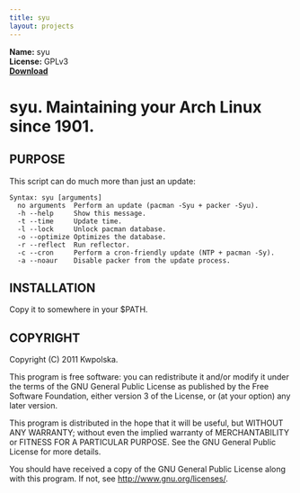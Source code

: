 ```yaml
---
title: syu
layout: projects
---
```

**Name:** syu  
**License:** GPLv3  
**[Download](https://github.com/downloads/Kwpolska/kru/syu.tar.gz)**

syu.  Maintaining your Arch Linux since 1901.
==============

PURPOSE
-------
This script can do much more than just an update:

    Syntax: syu [arguments]
      no arguments  Perform an update (pacman -Syu + packer -Syu).
      -h --help     Show this message.
      -t --time     Update time.
      -l --lock     Unlock pacman database.
      -o --optimize Optimizes the database.
      -r --reflect  Run reflector.
      -c --cron     Perform a cron-friendly update (NTP + pacman -Sy).
      -a --noaur    Disable packer from the update process.

INSTALLATION
------------
Copy it to somewhere in your $PATH.

COPYRIGHT
---------
Copyright (C) 2011 Kwpolska.

This program is free software: you can redistribute it and/or modify
it under the terms of the GNU General Public License as published by
the Free Software Foundation, either version 3 of the License, or
(at your option) any later version.

This program is distributed in the hope that it will be useful,
but WITHOUT ANY WARRANTY; without even the implied warranty of
MERCHANTABILITY or FITNESS FOR A PARTICULAR PURPOSE.  See the
GNU General Public License for more details.

You should have received a copy of the GNU General Public License
along with this program.  If not, see <http://www.gnu.org/licenses/>.
